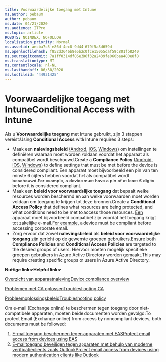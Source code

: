 ```yaml
---
title: Voorwaardelijke toegang met Intune
ms.author: pebaum
author: pebaum
ms.date: 04/21/2020
ms.audience: ITPro
ms.topic: article
ROBOTS: NOINDEX, NOFOLLOW
localization_priority: Normal
ms.assetid: aecba7c5-e86d-4ec8-9d44-679f5a3d659d
ms.openlocfilehash: f852d3646b8e5b2c0fce15055daf59c801fb8240
ms.sourcegitcommit: 7a1ff0314df06e386f32a2439fe060baa480e8f8
ms.translationtype: MT
ms.contentlocale: nl-NL
ms.lasthandoff: 06/30/2020
ms.locfileid: "44931425"
---
```

# <a name="conditional-access-with-intune"></a><span data-ttu-id="1ce83-102">Voorwaardelijke toegang met Intune</span><span class="sxs-lookup"><span data-stu-id="1ce83-102">Conditional Access with Intune</span></span>

<span data-ttu-id="1ce83-103">Als u **Voorwaardelijke toegang** met Intune gebruikt, zijn 3 stappen vereist:</span><span class="sxs-lookup"><span data-stu-id="1ce83-103">Using  **Conditional Access**  with Intune requires 3 steps:</span></span>

- <span data-ttu-id="1ce83-104">Maak een **nalevingsbeleid** [(Android](https://docs.microsoft.com/intune/compliance-policy-create-android), [iOS](https://docs.microsoft.com/intune/compliance-policy-create-ios), [Windows](https://docs.microsoft.com//intune/compliance-policy-create-windows)) om instellingen te definiëren waaraan moet worden voldaan voordat het apparaat als compatibel wordt beschouwd.</span><span class="sxs-lookup"><span data-stu-id="1ce83-104">Create a  **Compliance Policy**  ([Android](https://docs.microsoft.com/intune/compliance-policy-create-android),  [iOS](https://docs.microsoft.com/intune/compliance-policy-create-ios),  [Windows](https://docs.microsoft.com//intune/compliance-policy-create-windows)) to define settings that must be met before the device is considered compliant.</span></span> <span data-ttu-id="1ce83-105">Een apparaat moet bijvoorbeeld een pin van ten minste 6 cijfers hebben voordat het als compatibel wordt beschouwd.</span><span class="sxs-lookup"><span data-stu-id="1ce83-105">For example, a device must have a pin of at least 6 digits before it is considered compliant.</span></span>
- <span data-ttu-id="1ce83-106">Maak een **beleid voor voorwaardelijke toegang** dat bepaalt welke resources worden beschermd en aan welke voorwaarden moet worden voldaan om toegang te krijgen tot deze bronnen.</span><span class="sxs-lookup"><span data-stu-id="1ce83-106">Create a **Conditional Access Policy**  that defines what resources are being protected, and what conditions need to be met to access those resources.</span></span>  <span data-ttu-id="1ce83-107">[Een](https://docs.microsoft.com/intune/tutorial-protect-email-on-unmanaged-devices#create-conditional-access-policies) apparaat moet bijvoorbeeld compatibel zijn voordat het toegang krijgt tot zakelijke e-mail.</span><span class="sxs-lookup"><span data-stu-id="1ce83-107">[For example,](https://docs.microsoft.com/intune/tutorial-protect-email-on-unmanaged-devices#create-conditional-access-policies)  a device must be compliant before accessing corporate email.</span></span>
- <span data-ttu-id="1ce83-108">Zorg ervoor dat zowel **nalevingsbeleid** als **beleid voor voorwaardelijke toegang** zijn gericht op de gewenste groepen gebruikers.</span><span class="sxs-lookup"><span data-stu-id="1ce83-108">Ensure both **Compliance Policies**  and  **Conditional Access Policies**  are targeted to the desired groups of users.</span></span> <span data-ttu-id="1ce83-109">Hiervoor moeten mogelijk specifieke groepen gebruikers in Azure Active Directory worden gemaakt.</span><span class="sxs-lookup"><span data-stu-id="1ce83-109">This may require creating specific groups of users in Azure Active Directory.</span></span>

<span data-ttu-id="1ce83-110">**Nuttige links:**</span><span class="sxs-lookup"><span data-stu-id="1ce83-110">**Helpful links:**</span></span>

[<span data-ttu-id="1ce83-111">Overzicht van apparaatnaleving</span><span class="sxs-lookup"><span data-stu-id="1ce83-111">Device compliance overview</span></span>](https://docs.microsoft.com/intune/device-compliance-get-started)

[<span data-ttu-id="1ce83-112">Problemen met CA oplossen</span><span class="sxs-lookup"><span data-stu-id="1ce83-112">Troubleshooting CA</span></span>](https://docs.microsoft.com/intune/troubleshoot-conditional-access)

[<span data-ttu-id="1ce83-113">Probleemoplossingsbeleid</span><span class="sxs-lookup"><span data-stu-id="1ce83-113">Troubleshooting policy</span></span>](https://docs.microsoft.com/intune/troubleshoot-policies-in-microsoft-intune)

<span data-ttu-id="1ce83-114">Om e-mail (Exchange online) te beschermen tegen toegang door niet-compatibele apparaten, moeten beide documenten worden gevolgd:</span><span class="sxs-lookup"><span data-stu-id="1ce83-114">To protect Email (Exchange online) from access by noncompliant devices, both documents must be followed:</span></span>

1. [<span data-ttu-id="1ce83-115">E-mailtoegang beschermen tegen apparaten met EAS</span><span class="sxs-lookup"><span data-stu-id="1ce83-115">Protect email access from devices using EAS</span></span>](https://docs.microsoft.com/intune/tutorial-protect-email-on-unmanaged-devices)
2. [<span data-ttu-id="1ce83-116">E-mailtoegang beveiligen tegen apparaten met behulp van moderne verificatieclients zoals Outlook</span><span class="sxs-lookup"><span data-stu-id="1ce83-116">Protect email access from devices using modern authentication clients like Outlook</span></span>](https://docs.microsoft.com/intune/tutorial-protect-email-on-enrolled-devices)
